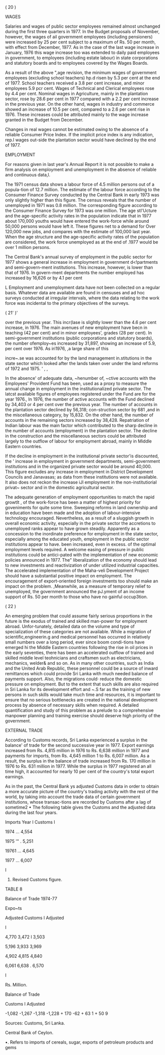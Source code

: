 ( 20 )

WAGES

Salaries and wages of public sector employees remained almost unchanged during the first three quarters in 1977. In the Budget proposals of November, however, the wages of ail government employees (including pensioners) were increased by 25 per cent subject to a maximum of Rs. 50 per month, with effect from December, 1977. As in the case of the last wage increase in January, 1976 this wage increase too was extended to daily paid employees in government, to employees (including estate labour) in state corporations and statutory boards and to employees covered by the Wages Boards.

As a result of the above ",age revision, the minimum wages of government employees (excluding school teachers) hp.d risen by 5.3 per cent at the end of 1977. School teachers received a 3.8 per cent increase, and minor employees 5.9 pcr cent. Wages of Technical and Clerical employees rose by 4.4 per cent. Nominal wages in Agriculture, mainly in the plantation sector, rose by 28.6 per cent in 1977 compared with a 2.2 per cent increase in the previous year. On the other hand, wages in industry and commerce showed an increase of 10.5 per cent, compared to a 2.6 per cent rise in 1976. These increases could be attributed mainly to the wage increase granted in the Budget from December.

Changes in real wages cannot be estimated owing to the absence of a reliable Consumer Price Index. If the implicit price index is any indication, rep.l wages out-side the plantation sector would have declined by the end of 1977.

EMPLOYMENT

For reasons given in last year's Annual Report it is not possible to make a firm analysis on employment and unemployment in the absence of reliable and continuous data,l.

The 1971 census data shows a labour force of 4.5 million persons out of a popula-tion of 12.7 million. The estimate of the labour force according to the Consumer Finance Survey conducted by the Central Bank in early 1973 was only slightly higher than this figure. The census reveals that the number of unemployed in 1971 was 0.8 million. The corresponding figure according to the Consumer Finance Survey for 1973 was one million. The age stl'Ucture and the age-specific activity rates in the population indicate that in 1977 about 170,000 youths would have entered the work-force while around 50,000 persons would have left it. These figures net to a demand for Over 120,000 new jobs, and compares with the estimate of 100,000 last year. When the age structure and the age-specific activity rates of the population are considered, the work force unemployed as at the end of .1977 would be over 1 million persons.

The Central Bank's annual survey of employment in the public sector for 1977 shows a general increase in employment in government d<!partments and semi-govern-ment institutions. This increase, however, is lower than that of 1976. In govern-ment departments the number employed has increased by 16,626 or by 4.1 per cent

L Employment and unemployment data have not been collected on a regular basis. Whatever data are available are found in censuses and ad hoc surveys conducted at irregular intervals, where the data relating to the work force was incidental to the primary objectives of the surveys.

( 21' )'

over the previous year. This incr(lase is slightly lower than the 4.6 per cent increase, in 1976. The main avenues of new employment have becn in teaching (42 per cent) and in minor employees', grades (28 per cent). In semi-government institutions (public corporations and statutory boards), the number ofemploy~es increased by 31,897, showing an increase of 5.9, per cent over 1976. As iri1976, ,a large share of this

incre~.se was accounted for by the land management in.stitutions in the state sector which looked after the lands taken over under the land reforms of 1972 and 1975. ' , ,

In the absence' of adequate data, ~henumber of, ~ctive accounts with the Employees' Provident Fund has been, used as a proxy to measure the annual change in employment in the institutionalized private sector. The latcst available figures of employees registered under the Fund are for the year 1976., In 1976, the number of active accounts with the Fund declined by 34,403 or 4 per cent over the previous year. The number of accounts in the plantation sector declined by 56,318; con-struction sector by 681 ,and in the miscellaneous category, by 15,832. On the other hand, the number of accounts in the remaining sectors increased by 38,428. Repatriation of Indian labour was the main factor which contributed to the sharp decline in the number of accounts (employment) in the plantation sector. The decline in the construction and the miscellaneous sectors could be attributed largely to the outflow of labour for employment abroad, mainly in Middle Eastern countries.

If the decline in employment in the institutional private sector'is discounted, the ' increase in employment in government departments, semi-government institutions and in the organized private sector would be around 40,000. This figure excludes any increase in employment in District Development Councils and Janavasas; as data from these institutions were not available. It also does not reckon the increase iJl employment in the non-institutiorial privat~ sector and in the domestic agricultural sector.

The adequate generation of employment opportunities to match the rapid growtlt , of the work-force has been a matter of highest priority for goveniments for quite some time. Sweeping reforms in land ownership and in education have been made and the adoption of labour-intensive technology encouraged. Nevertheless, as a result of a sluggish growth in overall economic activity, especially in the private sector the accretions to unemployed ranks appear to have grown steadily. Apparently as a concession to the inordinate preference for employment in the state sector, especially among the educated youth, employment in the public sector institutions appear to have. been increased, even in excess. of the optimal employment levels required. A welcome easing of pressure in public institutions could be antici-pated with the implementation of new economic policies announced in 1977. The" liberalization of the economy should lead to new investments and reactivization of under utilized industrial capacities. The accelerated implementation of the Maha-veli Development Project should have a substantial positive impact on employment. The encouragement of export-oriented foreign investments too should make an impact on the problem. ,Meanwhile, as a measure of temporary relief to unemployed, the government announced the pJ.yment of an income support of Rs. 50 per month to those who have no gainful occup3tion.

( 22 )

An emerging problem that could assume fairly serious proportions in the future is the exodus of trained and skilled man-power for employment abroad. Unfor-tunately, detailed data on the volume and type of specialization of these categories are not available. While a migration of scientific,engineerin.g and medical personnel has occurred in relatively small numbers over a long period, ever since boom condi-tions have emerged hi the Middle Eastern countries following the rise in oil prices in the early seventies, there has been an accelerated outflow of trained and skilled middle level teohnicians and craftsmen such as electricians, mechanics, welder& and so on. As in many other countries, such as India and the United Arab Republic, these personnel could be a source of inward remittances which could provide Sri Lanka with much needed balance of payments support. Also, the migrations could· reduce the domestic pressure on employment. But to the extent that such skills are also required in Sri Lanka for its development effort and ~.S far as the training of new persons in such skills would take much time and resources, it is important to ensure that no serious bottlenecks are created in the national development process by absence of necessary skills when required. A detailed quantification and study of this problem as a prelude to a comprehensive manpower planning and training exercise should deserve high priority of the government.

EXTERNAL TRADE

According to Customs records, Sri Lanka experienced a surplus in the balance' of trade for the second successive year in 1977. Export earnings increased from Rs. 4,815 million in 1976 to Rs. 6,638 million in 1977 and payments for imports, from Rs. 4,645 million 1 to Rs. 6,007 million. As a result, the surplus in the balance of trade increased from Rs. 170 million in 1976 to Rs. 631 million in 1977. While the surplus in 1977 registered an all time high, it accounted for nearly 10 per cent of the country's total export earnings.

As in the past, the Central Bank ys adjusted Customs data in order to obtain a more accurate picture of the country's trading activity with the rest of the world, by taking into account the trade data of certain government institutions, whose transac-tions are recorded by Customs after a lag of sometime2 • The following table gives the Customs and the adjusted data during the last four years.

Imports Year I Customs I

1974 ... 4,554

1975 '" . 5,251

19761 ... 4,645

1977 ... 6,007

I

1. Revised Customs figure.

TABLE 8

Balance of Trade 1974-77

Expo~ts

Adjusted Customs I Adjusted

I

4,770 3,472 I 3,503

5,196 3,933 3,969

4,902 4,815 4,840

6,061 6,638 . 6,570

I

Rs. Million.

Balance of Trade

Customs I Adjusted

-1,082 -1,267 -1,318 -1,228 + 170 -62 + 63 1 + 50 9

Sources: Customs, Sri Lanka.

Central Bank of Ceylon.

•. Refers to imports of cereals, sugar, exports of petroleum products and gems